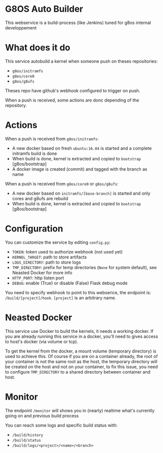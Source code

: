 # G8OS Auto Builder
This webservice is a build-process (like Jenkins) tuned for g8os internal developpement

# What does it do
This service autobuild a kernel when someone push on theses repositories:
- `g8os/initramfs`
- `g8os/core0`
- `g8os/g8ufs`

Theses repo have github's webhook configured to trigger on push.

When a push is received, some actions are donc depending of the repository.

# Actions
When a push is received from `g8os/initramfs`:
- A new docker based on fresh `ubuntu:16.04` is started and a complete initramfs build is done
- When build is done, kernel is extracted and copied to `bootstrap` [g8os/bootstrap]
- A docker image is created (commit) and tagged with the branch as name

When a push is received from `g8os/core0` or `g8os/g8ufs`:
- A new docker based on `initramfs/[base-branch]` is started and only cores and g8ufs are rebuild
- When build is done, kernel is extracted and copied to `bootstrap` [g8os/bootstrap]

# Configuration
You can customize the service by editing `config.py`:
- `TOKEN`: token used to authorize webhook (not used yet)
- `KERNEL_TARGET`: path to store artifacts
- `LOGS_DIRECTORY`: path to store logs
- `TMP_DIRECTORY`: prefix for temp directories (`None` for system default), see Neasted Docker for more info
- `HTTP_PORT`: http listen port
- `DEBUG`: enable (True) or disable (False) Flask debug mode

You need to specify webhook to point to this webserice, the endpoint is: `/build/[project]/hook`. `[project]` is an arbitrary name.

# Neasted Docker
This service use Docker to build the kernels, it needs a working docker. If you are already running this
service in a docker, you'll need to gives access to host's docker (via volume or tcp).

To get the kernel from the docker, a mount volume (temporary directory) is used to achieve this. Of course
if you are on a container already, the root of your container is not the same root as the host, the temporary directory
will be created on the host and not on your container, to fix this issue, you need to configure `TMP_DIRECTORY` to a shared
directory between container and host.

# Monitor
The endpoint `/monitor` will shows you in (nearly) realtime what's currently going on and previous build process

You can reach some logs and specific build status with:
- `/build/history`
- `/build/status`
- `/build/logs/<project>/<name>/<branch>`
